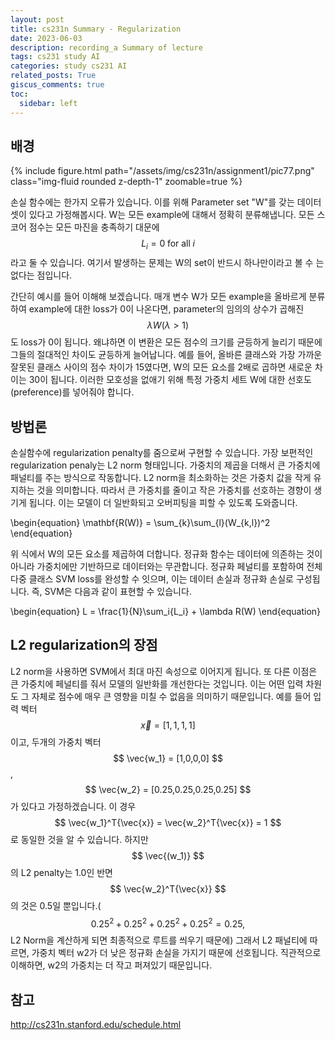 ```yaml
---
layout: post
title: cs231n Summary - Regularization
date: 2023-06-03
description: recording_a Summary of lecture
tags: cs231 study AI
categories: study cs231 AI
related_posts: True
giscus_comments: true
toc:
  sidebar: left
---
```


## 배경
<div class="row mt-3">
    <div class="col-sm mt-3 mt-md-0">
        {% include figure.html path="/assets/img/cs231n/assignment1/pic77.png" class="img-fluid rounded z-depth-1" zoomable=true %}
    </div>
</div>

손실 함수에는 한가지 오류가 있습니다. 이를 위해 Parameter set "W"를 갖는 데이터셋이 있다고 가정해봅시다. W는 모든 example에 대해서 정확히 분류해냅니다. 모든 스코어 점수는 모든 마진을 충족하기 대문에 $$ L_i = 0 \; \text{for all} \; i $$ 라고 둘 수 있습니다. 여기서 발생하는 문제는 W의 set이 반드시 하나만이라고 볼 수 는 없다는 점입니다.

간단히 예시를 들어 이해해 보겠습니다. 매개 변수 W가 모든 example을 올바르게 분류하여 example에 대한 loss가 0이 나온다면, parameter의 임의의 상수가 곱해진 $$ \lambda W (\lambda > 1) $$ 도 loss가 0이 됩니다. 왜냐하면 이 변환은 모든 점수의 크기를 균등하게 늘리기 때문에 그들의 절대적인 차이도 균등하게 늘어납니다. 예를 들어, 올바른 클래스와 가장 가까운 잘못된 클래스 사이의 점수 차이가 15였다면, W의 모든 요소를 2배로 곱하면 새로운 차이는 30이 됩니다. 이러한 모호성을 없애기 위해 특정 가중치 세트 W에 대한 선호도(preference)를 넣어줘야 합니다.

## 방법론

손실함수에 regularization penalty를 줌으로써 구현할 수 있습니다. 가장 보편적인 regularization penaly는 L2 norm 형태입니다. 가중치의 제곱을 더해서 큰 가중치에 패널티를 주는 방식으로 작동합니다. L2 norm을 최소화하는 것은 가중치 값을 작게 유지하는 것을 의미합니다. 따라서 큰 가중치를 줄이고 작은 가중치를 선호하는 경향이 생기게 됩니다. 이는 모델이 더 일반화되고 오버피팅을 피할 수 있도록 도와줍니다.

\begin{equation} \mathbf{R(W)} = \sum_{k}\sum_{l}(W_{k,l})^2 \end{equation}

위 식에서 W의 모든 요소를 제곱하여 더합니다. 정규화 함수는 데이터에 의존하는 것이 아니라 가중치에만 기반하므로 데이터와는 무관합니다. 정규화 페널티를 포함하여 전체 다중 클래스 SVM loss를 완성할 수 잇으며, 이는 데이터 손실과 정규화 손실로 구성됩니다. 즉, SVM은 다음과 같이 표현할 수 있습니다.

\begin{equation} L = \frac{1}{N}\sum_i{L_i} + \lambda R(W) \end{equation}

## L2 regularization의 장점

L2 norm을 사용하면 SVM에서 최대 마진 속성으로 이어지게 됩니다. 또 다른 이점은 큰 가중치에 페널티를 줘서 모델의 일반화를 개선한다는 것입니다. 이는 어떤 입력 차원도 그 자체로 점수에 매우 큰 영향을 미칠 수 없음을 의미하기 때문입니다. 예를 들어 입력 벡터 $$ \vec{x} = [1,1,1,1] $$ 이고, 두개의 가중치 벡터 $$ \vec{w_1} = [1,0,0,0] $$ , $$ \vec{w_2} = [0.25,0.25,0.25,0.25] $$ 가 있다고 가정하겠습니다. 이 경우 $$ \vec{w_1}^T{\vec{x}} = \vec{w_2}^T{\vec{x}} = 1 $$로 동일한 것을 알 수 있습니다. 하지만 $$ \vec{(w_1)} $$의 L2 penalty는 1.0인 반면 $$ \vec{w_2}^T{\vec{x}} $$ 의 것은 0.5일 뿐입니다.( $$ 0.25^2 + 0.25^2 + 0.25^2 + 0.25^2 = 0.25, $$ L2 Norm을 계산하게 되면 최종적으로 루트를 씌우기 때문에) 그래서 L2 패널티에 따르면, 가중치 벡터 w2가 더 낮은 정규화 손실을 가지기 때문에 선호됩니다. 직관적으로 이해하면, w2의 가중치는 더 작고 퍼져있기 때문입니다.



## 참고
http://cs231n.stanford.edu/schedule.html
